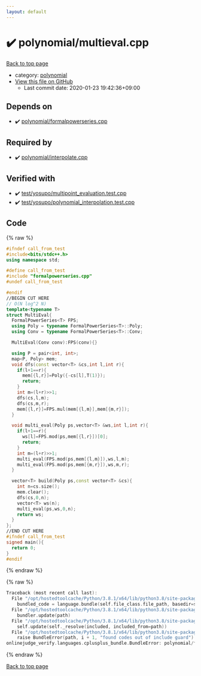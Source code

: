 ```yaml
---
layout: default
---
```


<!-- mathjax config similar to math.stackexchange -->
<script type="text/javascript" async
  src="https://cdnjs.cloudflare.com/ajax/libs/mathjax/2.7.5/MathJax.js?config=TeX-MML-AM_CHTML">
</script>
<script type="text/x-mathjax-config">
  MathJax.Hub.Config({
    TeX: { equationNumbers: { autoNumber: "AMS" }},
    tex2jax: {
      inlineMath: [ ['$','$'] ],
      processEscapes: true
    },
    "HTML-CSS": { matchFontHeight: false },
    displayAlign: "left",
    displayIndent: "2em"
  });
</script>

<script type="text/javascript" src="https://cdnjs.cloudflare.com/ajax/libs/jquery/3.4.1/jquery.min.js"></script>
<script src="https://cdn.jsdelivr.net/npm/jquery-balloon-js@1.1.2/jquery.balloon.min.js" integrity="sha256-ZEYs9VrgAeNuPvs15E39OsyOJaIkXEEt10fzxJ20+2I=" crossorigin="anonymous"></script>
<script type="text/javascript" src="../../assets/js/copy-button.js"></script>
<link rel="stylesheet" href="../../assets/css/copy-button.css" />


# :heavy_check_mark: polynomial/multieval.cpp

<a href="../../index.html">Back to top page</a>

* category: <a href="../../index.html#89693d3333328e76f4fdeed379e8f9ea">polynomial</a>
* <a href="{{ site.github.repository_url }}/blob/master/polynomial/multieval.cpp">View this file on GitHub</a>
    - Last commit date: 2020-01-23 19:42:36+09:00




## Depends on

* :heavy_check_mark: <a href="formalpowerseries.cpp.html">polynomial/formalpowerseries.cpp</a>


## Required by

* :heavy_check_mark: <a href="interpolate.cpp.html">polynomial/interpolate.cpp</a>


## Verified with

* :heavy_check_mark: <a href="../../verify/test/yosupo/multipoint_evaluation.test.cpp.html">test/yosupo/multipoint_evaluation.test.cpp</a>
* :heavy_check_mark: <a href="../../verify/test/yosupo/polynomial_interpolation.test.cpp.html">test/yosupo/polynomial_interpolation.test.cpp</a>


## Code

<a id="unbundled"></a>
{% raw %}
```cpp
#ifndef call_from_test
#include<bits/stdc++.h>
using namespace std;

#define call_from_test
#include "formalpowerseries.cpp"
#undef call_from_test

#endif
//BEGIN CUT HERE
// O(N log^2 N)
template<typename T>
struct MultiEval{
  FormalPowerSeries<T> FPS;
  using Poly = typename FormalPowerSeries<T>::Poly;
  using Conv = typename FormalPowerSeries<T>::Conv;

  MultiEval(Conv conv):FPS(conv){}

  using P = pair<int, int>;
  map<P, Poly> mem;
  void dfs(const vector<T> &cs,int l,int r){
    if(l+1==r){
      mem[{l,r}]=Poly({-cs[l],T(1)});
      return;
    }
    int m=(l+r)>>1;
    dfs(cs,l,m);
    dfs(cs,m,r);
    mem[{l,r}]=FPS.mul(mem[{l,m}],mem[{m,r}]);
  }

  void multi_eval(Poly ps,vector<T> &ws,int l,int r){
    if(l+1==r){
      ws[l]=FPS.mod(ps,mem[{l,r}])[0];
      return;
    }
    int m=(l+r)>>1;
    multi_eval(FPS.mod(ps,mem[{l,m}]),ws,l,m);
    multi_eval(FPS.mod(ps,mem[{m,r}]),ws,m,r);
  }

  vector<T> build(Poly ps,const vector<T> &cs){
    int n=cs.size();
    mem.clear();
    dfs(cs,0,n);
    vector<T> ws(n);
    multi_eval(ps,ws,0,n);
    return ws;
  }
};
//END CUT HERE
#ifndef call_from_test
signed main(){
  return 0;
}
#endif

```
{% endraw %}

<a id="bundled"></a>
{% raw %}
```cpp
Traceback (most recent call last):
  File "/opt/hostedtoolcache/Python/3.8.1/x64/lib/python3.8/site-packages/onlinejudge_verify/docs.py", line 343, in write_contents
    bundled_code = language.bundle(self.file_class.file_path, basedir=self.cpp_source_path)
  File "/opt/hostedtoolcache/Python/3.8.1/x64/lib/python3.8/site-packages/onlinejudge_verify/languages/cplusplus.py", line 63, in bundle
    bundler.update(path)
  File "/opt/hostedtoolcache/Python/3.8.1/x64/lib/python3.8/site-packages/onlinejudge_verify/languages/cplusplus_bundle.py", line 182, in update
    self.update(self._resolve(included, included_from=path))
  File "/opt/hostedtoolcache/Python/3.8.1/x64/lib/python3.8/site-packages/onlinejudge_verify/languages/cplusplus_bundle.py", line 151, in update
    raise BundleError(path, i + 1, "found codes out of include guard")
onlinejudge_verify.languages.cplusplus_bundle.BundleError: polynomial/formalpowerseries.cpp: line 5: found codes out of include guard

```
{% endraw %}

<a href="../../index.html">Back to top page</a>

